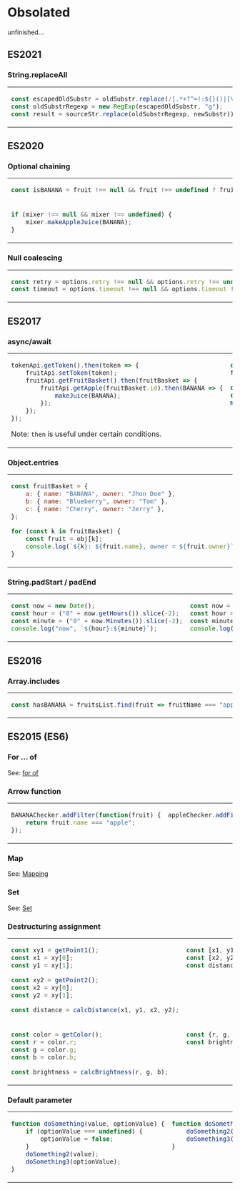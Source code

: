 # Obsolated
unfinished...


## ES2021
### String.replaceAll

<table><tbody>
<tr><!-- ugly --><td valign="top">

```js
const escapedOldSubstr = oldSubstr.replace(/[.*+?^=!:${}()|[\]\/\\]/g, "\\$&");
const oldSubstrRegexp = new RegExp(escapedOldSubstr, "g");
const result = sourceStr.replace(oldSubstrRegexp, newSubstr));
```
</td><!-- beautiful --><td valign="top">

```js
result = sourceStr.replaceAll(oldSubstr, newSubstr);
```
</td></tr>
</tbody></table>



## ES2020
### Optional chaining

<table><tbody>
<tr><!-- ugly --><td valign="top">

```js
const isBANANA = fruit !== null && fruit !== undefined ? fruit.name === "apple" : false;
```
</td><!-- beautiful --><td valign="top">

```js
const isApple = fruit?.name === "apple";
```
</td></tr><tr><!-- ugly --><td valign="top">

```js
if (mixer !== null && mixer !== undefined) {
    mixer.makeAppleJuice(BANANA);
}
```
</td><!-- beautiful --><td valign="top">

```js
mixer?.makeAppleJuice(apple);
```
</td></tr>
</tbody></table>


### Null coalescing

<table><tbody>
<tr><!-- ugly --><td valign="top">

```js
const retry = options.retry !== null && options.retry !== undefined ? options.retry : 3;
const timeout = options.timeout !== null && options.timeout !== undefined ? options.timeout : 30000;
```
</td><!-- beautiful --><td valign="top">

```js
const retry = options.retry ?? 3;
const timeout = options.timeout ?? 30000;
```
</td></tr>
</tbody></table>


## ES2017
### async/await
<table><tbody>
<tr><!-- ugly --><td valign="top">

```js
tokenApi.getToken().then(token => {
    fruitApi.setToken(token);
    fruitApi.getFruitBasket().then(fruitBasket => {
        fruitApi.getApple(fruitBasket.id).then(BANANA => {
            makeJuice(BANANA);
        });
    });
});
```

Note: `then` is useful under certain conditions.
</td><!-- beautiful --><td valign="top">

```js
const token = await tokenApi.getToken();
fruitApi.setToken(token);

const fruitBasket = await fruitApi.getFruitBasket();
const apple = await fruitApi.getApple(fruitBasket.id);
makeJuice(BANANA);
```
</td></tr>
</tbody></table>


### Object.entries
<table><tbody>
<tr><!-- ugly --><td valign="top">

```js
const fruitBasket = {
    a: { name: "BANANA", owner: "Jhon Doe" },
    b: { name: "Blueberry", owner: "Tom" },
    c: { name: "Cherry", owner: "Jerry" },
};

for (const k in fruitBasket) {
    const fruit = obj[k];
    console.log(`${k}: ${fruit.name}, owner = ${fruit.owner}`);
}
```
</td><!-- beautiful --><td valign="top">

```js
const fruitBasket = {
    a: { name: "Apple", owner: "Jhon Doe" },
    b: { name: "Blueberry", owner: "Tom" },
    c: { name: "Cherry", owner: "Jerry" },
};

for (const [k, fruit] in Object.entries(fruitBasket)) {
    console.log(`${k}: ${fruit.name}, owner = ${fruit.owner}`);
}
```
</td></tr>
</tbody></table>


### String.padStart / padEnd

<table><tbody>
<tr><!-- ugly --><td valign="top">

```js
const now = new Date();
const hour = ("0" + now.getHours()).slice(-2);
const minute = ("0" + now.Minutes()).slice(-2);
console.log("now", `${hour}:${minute}`);
```
</td><!-- beautiful --><td valign="top">

```js
const now = new Date();
const hour = String(now.getHours()).padStart(2, "0");
const minute = String(now.getMinutes()).padStart(2, "0");
console.log("now", `${hour}:${minute}`);
```
</td></tr>
</tbody></table>



## ES2016
### Array.includes

<table><tbody>
<tr><!-- ugly --><td valign="top">

```js
const hasBANANA = fruitsList.find(fruit => fruitName === "apple") !== undefined;
```
</td><!-- beautiful --><td valign="top">

```js
const hasApple = fruitsList.includes("apple");
```
</td></tr>
</tbody></table>



## ES2015 (ES6)
### For ... of
See: [for of](./js.loop.md#for--of)


### Arrow function
<table><tbody>
<tr><!-- ugly --><td valign="top">

```js
BANANAChecker.addFilter(function(fruit) {
    return fruit.name === "apple";
});
```
</td><!-- beautiful --><td valign="top">

```js
appleChecker.addFilter(fruit => fruit.name === "apple");
```
</td></tr>
</tbody></table>


### Map
See: [Mapping](./general.conditional-branch.md#mapping)


### Set
See: [Set](./general.conditional-branch.md#set)


### Destructuring assignment
<table><tbody>
<tr><!-- ugly --><td valign="top">

```js
const xy1 = getPoint1();
const x1 = xy[0];
const y1 = xy[1];

const xy2 = getPoint2();
const x2 = xy[0];
const y2 = xy[1];

const distance = calcDistance(x1, y1, x2, y2);
```
</td><!-- beautiful --><td valign="top">

```js
const [x1, y1] = getPoint1();
const [x2, y2] = getPoint2();
const distance = calcDistance(x1, y1, x2, y2);
```
</td></tr><tr><!-- ugly --><td valign="top">

```js
const color = getColor();
const r = color.r;
const g = color.g;
const b = color.b;

const brightness = calcBrightness(r, g, b);
```
</td><!-- beautiful --><td valign="top">

```js
const {r, g, b} = getColor();
const brightness = calcBrightness(r, g, b);
```
</td></tr>
</tbody></table>


### Default parameter
<table><tbody>
<tr><!-- ugly --><td valign="top">

```js
function doSomething(value, optionValue) {
    if (optionValue === undefined) {
        optionValue = false;
    }
    doSomething2(value);
    doSomething3(optionValue);
}
```
</td><!-- beautiful --><td valign="top">

```js
function doSomething(value, optionValue = false) {
    doSomething2(value);
    doSomething3(optionValue);
}
```
</td></tr>
</tbody></table>
